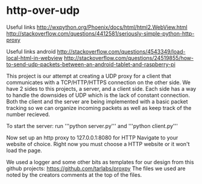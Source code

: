 # http-over-udp

Useful links
http://wxpython.org/Phoenix/docs/html/html2.WebView.html
http://stackoverflow.com/questions/4412581/seriously-simple-python-http-proxy

Useful links android
http://stackoverflow.com/questions/4543349/load-local-html-in-webview
http://stackoverflow.com/questions/24519855/how-to-send-udp-packets-between-an-android-tablet-and-raspberry-pi

This project is our attempt at creating a UDP proxy for a client that communicates with a TCP/HTTP/HTTPS connection on the other side. We have 2 sides to this projects, a server, and a client side. Each side has a way to handle the downsides of UDP which is the lack of constant connection. Both the client and the server are being implemented with a basic packet tracking so we can organize incoming packets as well as keep track of the number recieved. 


To start the server:
  run '''python server.py''' and '''python client.py'''
  
  Now set up an http proxy to 127.0.0.1:8080 for HTTP
  Navigate to your website of choice. Right now you must choose a HTTP website or it won't load the page. 
  
We used a logger and some other bits as templates for our design from this github projects:
https://github.com/tarlabs/proxpy
The files we used are noted by the creators comments at the top of the files.
